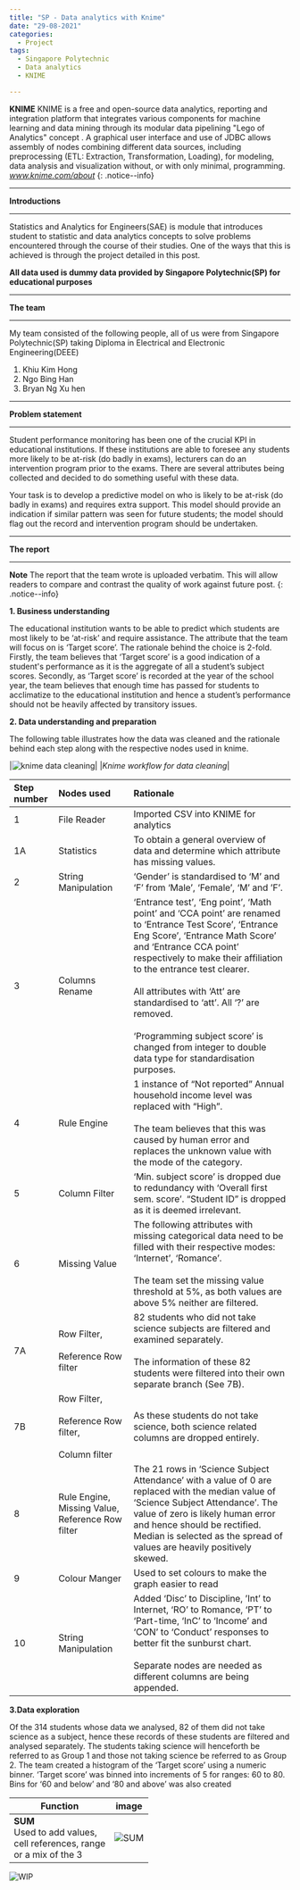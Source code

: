 ```yaml
---
title: "SP - Data analytics with Knime"
date: "29-08-2021"
categories:
  - Project
tags:
  - Singapore Polytechnic
  - Data analytics
  - KNIME

---
```


**KNIME** KNIME is a free and open-source data analytics, reporting and integration platform that integrates various components for machine learning and data mining through its modular data pipelining "Lego of Analytics" concept . A graphical user interface and use of JDBC allows assembly of nodes combining different data sources, including preprocessing (ETL: Extraction, Transformation, Loading), for modeling, data analysis and visualization without, or with only minimal, programming. 
<cite><a href="https://www.knime.com/about">www.knime.com/about</a></cite>
{: .notice--info}

***

<strong>Introductions</strong>

***
Statistics and Analytics for Engineers(SAE) is module that introduces student to statistic and data analytics concepts to solve problems encountered through the course of their studies. One of the ways that this is achieved is through the project detailed in this post.

<strong>All data used is dummy data provided by Singapore Polytechnic(SP) for educational purposes</strong>

***

<strong>The team</strong>

***
My team consisted of the following people, all of us were from Singapore Polytechnic(SP) taking Diploma in Electrical and Electronic Engineering(DEEE)

1. Khiu Kim Hong
2. Ngo Bing Han
3. Bryan Ng Xu hen

***

<strong>Problem statement</strong>

***
Student performance monitoring has been one of the crucial KPI in educational institutions. If these institutions are able to foresee any students more likely to be at-risk (do badly in exams), lecturers can do an intervention program prior to the exams. There are several attributes being collected and decided to do something useful with these data.  

Your task is to develop a predictive model on who is likely to be at-risk (do badly in exams) and requires extra support. This model should provide an indication if similar pattern was seen for future students; the model should flag out the record and intervention program should be undertaken.

***

<strong>The report</strong>

***

**Note** The report that the team wrote is uploaded verbatim. This will allow readers to compare and contrast the quality of work against future post.
{: .notice--info}

<strong>1. Business understanding</strong> 

The educational institution wants to be able to predict which students are most likely to be ‘at-risk’ and require assistance.
The attribute that the team will focus on is ‘Target score’. The rationale behind the choice is 2-fold. Firstly, the team believes that ‘Target score’ is a good indication of a student's performance as it is the aggregate of all a student’s subject scores. Secondly, as ‘Target score’ is recorded at the year of the school year, the team believes that enough time has passed for students to acclimatize to the educational institution and hence a student’s performance should not be heavily affected by transitory issues.

<strong>2. Data understanding and preparation</strong> 

The following table illustrates how the data was cleaned and the rationale behind each step along with the respective nodes used in knime.

|![knime data cleaning](/assets/images/SP-knime/M1_knime_overall.svg)|
|<em>Knime workflow for data cleaning</em>|

| Step number|Nodes used|Rationale|
| :---        | :---        | :---        |
|1|File Reader|Imported CSV into KNIME for analytics|
|1A|Statistics|To obtain a general overview of data and determine which attribute has missing values.|
|2|String Manipulation|‘Gender’ is standardised to ‘M’ and ‘F’ from ‘Male’, ‘Female’, ‘M’ and ’F’.|
|3|Columns Rename|‘Entrance test’, ‘Eng point’, ‘Math point’ and ‘CCA point’ are renamed to ‘Entrance Test Score’, ‘Entrance Eng Score’, ‘Entrance Math Score’ and ‘Entrance CCA point’ respectively to make their affiliation to the entrance test clearer.<br><br>All attributes with ‘Att’ are standardised to ‘att’. All ‘?’ are removed.<br><br>‘Programming subject score’ is changed from integer to double data type for standardisation purposes.|
|4|Rule Engine|1 instance of “Not reported” Annual household income level was replaced with “High”.<br><br>The team believes that this was caused by human error and replaces the unknown value with the mode of the category.|
|5|Column Filter|‘Min. subject score’ is dropped due to redundancy with ‘Overall first sem. score’. “Student ID” is dropped as it is deemed irrelevant.|
|6|Missing Value|The following attributes with missing categorical data need to be filled with their respective modes: ‘Internet’, ‘Romance’.<br><br>The team set the missing value threshold at 5%, as both values are above 5% neither are filtered.|
|7A|Row Filter,<br><br>Reference Row filter|82 students who did not take science subjects are filtered and examined separately.<br><br>The information of these 82 students were filtered into their own separate branch (See 7B).|
|7B|Row Filter,<br><br>Reference Row filter,<br><br>Column filter|As these students do not take science, both science related columns are dropped entirely.|
|8|Rule Engine, Missing Value, Reference Row filter|The 21 rows in ‘Science Subject Attendance’ with a value of 0 are replaced with the median value of ‘Science Subject Attendance’. The value of zero is likely human error and hence should be rectified. Median is selected as the spread of values are heavily positively skewed.|
|9|Colour Manger|Used to set colours to make the graph easier to read|
|10|String Manipulation|Added ‘Disc’ to Discipline, ’Int’ to Internet, ‘RO’ to Romance, ‘PT’ to ‘Part-time, ‘InC’ to ‘Income’ and ‘CON’ to ‘Conduct’ responses to better fit the sunburst chart. <br><br>Separate nodes are needed as different columns are being appended.|

<strong>3.Data exploration</strong> 

Of the 314 students whose data we analysed, 82 of them did not take science as a subject, hence these records of these students are filtered and analysed separately. The students taking science will henceforth be referred to as Group 1 and those not taking science be referred to as Group 2. The team created a histogram of the ‘Target score’ using a numeric binner. ‘Target score’ was binned into increments of 5 for ranges: 60 to 80. Bins for ‘60 and below’ and ‘80 and above’ was also created

| Function    | image |
| ----------- | ----------- |
| <strong>SUM</strong> <br>Used to add values,<br> cell references, range<br> or a mix of the 3 | ![SUM](/assets/images/personal-excel-basics/sum.png) |

![WIP](/assets/images/common/WIP.png)